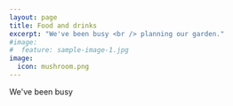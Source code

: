 ```yaml
---
layout: page
title: Food and drinks
excerpt: "We've been busy <br /> planning our garden."
#image:
#  feature: sample-image-1.jpg
image:
  icon: mushroom.png
---
```

We've been busy
